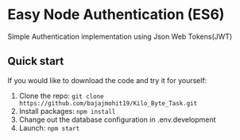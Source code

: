# Easy Node Authentication (ES6)

Simple Authentication implementation using Json Web Tokens(JWT)

## Quick start

If you would like to download the code and try it for yourself:

1. Clone the repo: `git clone https://github.com/bajajmohit19/Kilo_Byte_Task.git`
2. Install packages: `npm install`
3. Change out the database configuration in .env.development
4. Launch: `npm start`
